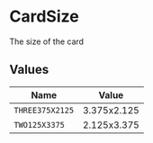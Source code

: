# CardSize

The size of the card


## Values

| Name            | Value           |
| --------------- | --------------- |
| `THREE375X2125` | 3.375x2.125     |
| `TWO125X3375`   | 2.125x3.375     |